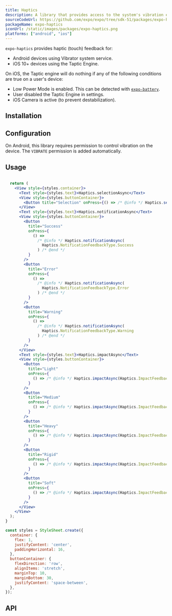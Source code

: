 ```yaml
---
title: Haptics
description: A library that provides access to the system's vibration effects on Android and the haptics engine on iOS.
sourceCodeUrl: https://github.com/expo/expo/tree/sdk-51/packages/expo-haptics
packageName: expo-haptics
iconUrl: /static/images/packages/expo-haptics.png
platforms: ["android", "ios"]
---
```


`expo-haptics` provides haptic (touch) feedback for:

- Android devices using Vibrator system service.
- iOS 10+ devices using the Taptic Engine.

On iOS, the Taptic engine will do nothing if any of the following conditions are true on a user's device:

- Low Power Mode is enabled. This can be detected with [`expo-battery`](./battery.md).
- User disabled the Taptic Engine in settings.
- iOS Camera is active (to prevent destabilization).

## Installation

## Configuration

On Android, this library requires permission to control vibration on the device. The `VIBRATE` permission is added automatically.

## Usage

```jsx

  return (
    <View style={styles.container}>
      <Text style={styles.text}>Haptics.selectionAsync</Text>
      <View style={styles.buttonContainer}>
        <Button title="Selection" onPress={() => /* @info */ Haptics.selectionAsync() /* @end */} />
      </View>
      <Text style={styles.text}>Haptics.notificationAsync</Text>
      <View style={styles.buttonContainer}>
        <Button
          title="Success"
          onPress={
            () =>
              /* @info */ Haptics.notificationAsync(
                Haptics.NotificationFeedbackType.Success
              ) /* @end */
          }
        />
        <Button
          title="Error"
          onPress={
            () =>
              /* @info */ Haptics.notificationAsync(
                Haptics.NotificationFeedbackType.Error
              ) /* @end */
          }
        />
        <Button
          title="Warning"
          onPress={
            () =>
              /* @info */ Haptics.notificationAsync(
                Haptics.NotificationFeedbackType.Warning
              ) /* @end */
          }
        />
      </View>
      <Text style={styles.text}>Haptics.impactAsync</Text>
      <View style={styles.buttonContainer}>
        <Button
          title="Light"
          onPress={
            () => /* @info */ Haptics.impactAsync(Haptics.ImpactFeedbackStyle.Light) /* @end */
          }
        />
        <Button
          title="Medium"
          onPress={
            () => /* @info */ Haptics.impactAsync(Haptics.ImpactFeedbackStyle.Medium) /* @end */
          }
        />
        <Button
          title="Heavy"
          onPress={
            () => /* @info */ Haptics.impactAsync(Haptics.ImpactFeedbackStyle.Heavy) /* @end */
          }
        />
        <Button
          title="Rigid"
          onPress={
            () => /* @info */ Haptics.impactAsync(Haptics.ImpactFeedbackStyle.Rigid) /* @end */
          }
        />
        <Button
          title="Soft"
          onPress={
            () => /* @info */ Haptics.impactAsync(Haptics.ImpactFeedbackStyle.Soft) /* @end */
          }
        />
      </View>
    </View>
  );
}

const styles = StyleSheet.create({
  container: {
    flex: 1,
    justifyContent: 'center',
    paddingHorizontal: 16,
  },
  buttonContainer: {
    flexDirection: 'row',
    alignItems: 'stretch',
    marginTop: 10,
    marginBottom: 30,
    justifyContent: 'space-between',
  },
});
```

## API

```js

```